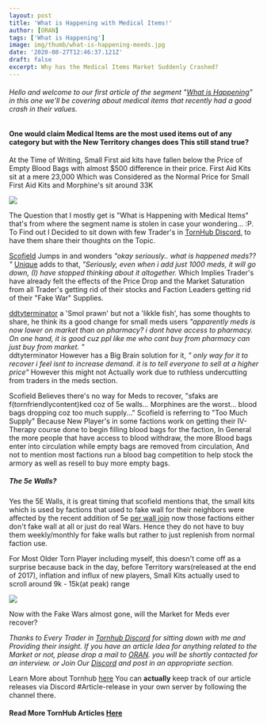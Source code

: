 ```yaml
---
layout: post
title: 'What is Happening with Medical Items!'
author: [ORAN]
tags: ['What is Happening']
image: img/thumb/what-is-happening-meeds.jpg
date: '2020-08-27T12:46:37.121Z'
draft: false
excerpt: Why has the Medical Items Market Suddenly Crashed?
---
```


###### Hello and welcome to our first article of the segment "[What is Happening](../tags/what-is-happening)" in this one we'll be covering about medical items that recently had a good crash in their values.  


#### One would claim Medical Items are the most used items out of any category but with the New Territory changes does This still stand true?  


At the Time of Writing, Small First aid kits have fallen below the Price of Empty Blood Bags with almost $500 difference in their price. First Aid Kits sit at a mere 23,000 Which was Considered as the Normal Price for Small First Aid Kits and Morphine's sit around 33K  

![](https://i.gyazo.com/84df345271879d56620b36822fbee13d.png)

The Question that I mostly get is "What is Happening with Medical Items" that's from where the segment name is stolen in case your wondering... :P. To Find out I Decided to sit down with few Trader's in [TornHub Discord](https://discord.gg/yvNCTXB), to have them share their thoughts on the Topic.  

[Scofield](https://www.torn.com/profiles.php?XID=1441750) Jumps in and wonders _"okay seriously.. what is happened meds?? "_ [Unique](https://www.torn.com/profiles.php?XID=2097793) adds to that, _"Seriously, even when i add just 1000 meds, it will go down, (I) have stopped thinking about it altogether._ Which Implies Trader's have already felt the effects of the Price Drop and the Market Saturation from all Trader's getting rid of their stocks and Faction Leaders getting rid of their "Fake War" Supplies.  

[ddtyterminator](https://www.torn.com/profiles.php?XID=2504634) a 'Smol prawn' but not a 'likkle fish', has some thoughts to share, he think its a good change for small meds users
 _"apparently meds is now lower on market than on pharmacy? i dont have access to pharmacy. On one hand, it is good cuz ppl like me who cant buy from pharmacy can just buy from market. "_  
ddtyterminator However has a Big Brain solution for it, _" only way for it to recover i feel isnt to increase demand. it is to tell everyone to sell at a higher price"_  However this might not Actually work due to ruthless undercutting from traders in the meds section.  

Scofield Believes there's no way for Meds to recover, "sfaks are f(tornfriendlycontent)ked coz of 5e walls... Morphines are the worst... blood bags dropping coz too much supply..." Scofield is referring to "Too Much Supply" Because New Player's in some factions work on getting their IV-Therapy course done to begin filling blood bags for the faction, In General the more people that have access to blood withdraw, the more Blood bags enter into circulation while empty bags are removed from circulation, And not to mention most factions run a blood bag competition to help stock the armory as well as resell to buy more empty bags.  

##### The 5e Walls?  
Yes the 5E Walls, it is great timing that scofield mentions that, the small kits which is used by factions that used to fake wall for their neighbors were affected by the recent addition of 5e [per wall join](https://www.torn.com/forums.php#/p=threads&f=1&t=16174354&b=0&a=0) now those factions either don't fake wall at all or just do real Wars. Hence they do not have to buy them weekly/monthly for fake walls but rather to just replenish from normal faction use.  

For Most Older Torn Player including myself, this doesn't come off as a surprise because back in the day, before Territory wars(released at the end of 2017), inflation and influx of new players, Small Kits actually used to scroll around 9k - 15k(at peak) range  

![](https://gyazo.com/9af5af27860c77bac0e95f0877d68bcc)  

Now with the Fake Wars almost gone, will the Market for Meds ever recover?


_Thanks to Every Trader in [Tornhub Discord](https://discord.gg/yvNCTXB) for sitting down with me and Providing their insight. If you have an article Idea for anything related to the Market or not, please drop a mail to  [ORAN](https://www.torn.com/profiles.php?XID=1778676#/). you will be shortly contacted for an interview. or Join Our [Discord](https://discord.gg/yvNCTXB) and post in an appropriate section._

Learn More about Tornhub [here](https://torn.oran.pw/welcome-to-tornhub/) You can **actually** keep track of our article releases via Discord #Article-release in your own server by following the channel there.

#### Read More TornHub Articles [Here](https://torn.oran.pw)
